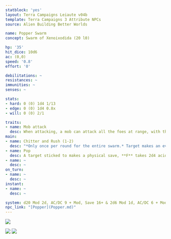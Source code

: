 ```yaml
---
statblock: 'yes'
layout: Terra Campaigns Leiaute v04b
template: Terra Campaigns 3 Attribute NPCs
source: Alien Building Better Worlds

name: Popper Swarm
concept: Swarm of Xenoixodida (20 l0)

hp: '35'
hit_dice: 10d6
ac: (0,0)
speed: '0.8'
effort: '0'

debilitations: ~
resistances: ~
immunities: ~
senses: ~

stats:
- hard: 0 (0) 1d4 1/13
- edge: 0 (0) 1d4 0.8x
- will: 0 (0) 2/1

traits:
- name: Mob attack
  desc: When attacking, a mob can attack all the foes at range, with the number of attacks specified in the attack description.
main:
- name: Chitter and Rush (1-2)
  desc: "*Only once per round for the entire swarm.* Target makes an evasion save, **F** the popper sticks to them. Observers make a mental save, **F** loose their next turn, mermerised."
- name: Pop
  desc: A target sticked to makes a physical save, **F** takes 2d4 acid damage. The same damage is taken by the swarm.
- name: ~
  desc: ~
on_turn:
- name: ~
  desc: ~
instant:
- name: ~
  desc: ~

system: d20 Mod 2d, AC/DC 9 + Mod, Save 16+ & 2d6 Mod 1d, AC/DC 6 + Mod
npc_link: "[Popper](Popper.md)"
---
```


![](https://i.imgur.com/U3rM5gA.png)


![](https://i.imgur.com/PsbDiMq.png)
![](https://i.imgur.com/TIrY4Y1.png)

